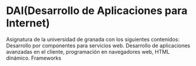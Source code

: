 # DAI(Desarrollo de Aplicaciones para Internet)
Asignatura de la universidad de granada con los siguientes contenidos: Desarrollo por componentes para servicios web. Desarrollo de aplicaciones avanzadas en el cliente, programación en navegadores web, HTML dinámico. Frameworks
